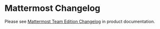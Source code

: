 # Mattermost Changelog

Please see [Mattermost Team Edition Changelog](http://docs.mattermost.com/administration/changelog.html) in product documentation.
